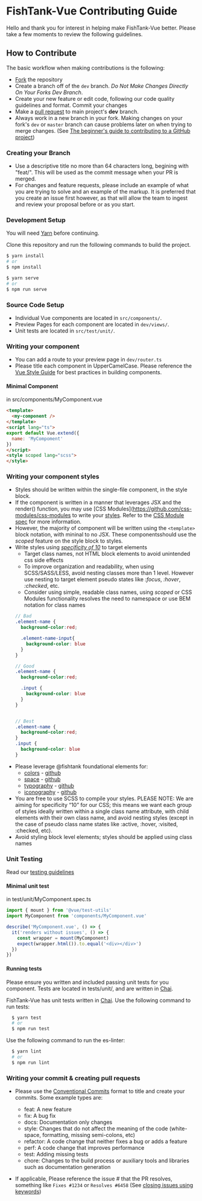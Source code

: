 # FishTank-Vue Contributing Guide
Hello and thank you for interest in helping make FishTank-Vue better. Please take a few moments to review the following guidelines.

## How to Contribute

The basic workflow when making contributions is the following:

* [Fork](https://github.com/bloombergbna/fishtank-vue/fork) the repository
* Create a branch off of the `dev` branch. _Do Not Make Changes Directly On Your Forks Dev Branch_.
* Create your new feature or edit code, following our code quality guidelines and format. Commit your changes
* Make a [pull request](https://help.github.com/articles/using-pull-requests) to main project's **dev** branch.
* Always work in a new branch in your fork. Making changes on your fork's `dev` or `master` branch can cause problems later on when trying to merge changes. (See [The beginner's guide to contributing to a GitHub project](https://akrabat.com/the-beginners-guide-to-contributing-to-a-github-project/))

### Creating your Branch
* Use a descriptive title no more than 64 characters long, begining with "feat/". This will be used as the commit message when your PR is merged. 
* For changes and feature requests, please include an example of what you are trying to solve and an example of the markup. It is preferred that you create an issue first however, as that will allow the team to ingest and review your proposal before or as you start.

### Development Setup
You will need [Yarn](https://yarnpkg.com/lang/en/) before continuing.

Clone this repository and run the following commands to build the project.
``` sh
$ yarn install 
# or
$ npm install

$ yarn serve
# or
$ npm run serve
```

### Source Code Setup
* Individual Vue components are located in `src/components/`.
* Preview Pages for each component are located in `dev/views/`.
* Unit tests are located in `src/test/unit/`.

### Writing your component
* You can add a route to your preview page in `dev/router.ts`
* Please title each component in UpperCamelCase. Please reference the [Vue Style Guide](https://vuejs.org/v2/style-guide/) for best practices in building components.

#### Minimal Component
in src/components/MyComponent.vue
```html
<template>
  <my-component />
</template>
<script lang="ts">
export default Vue.extend({
  name: 'MyCompoment'
})
</script>
<style scoped lang="scss">
</style>
```

### Writing your component styles
* Styles should be written within the single-file component, in the style block. 
* If the component is written in a manner that leverages JSX and the render() function, you may use [CSS Modules](https://github.com/css-modules/css-modules to write your [styles](https://vue-loader.vuejs.org/guide/css-modules.html#usage). Refer to the [CSS Module spec](https://github.com/css-modules/css-modules) for more information.
* However, the majority of component will be written using the ```<template>``` block notation, with mininal to no JSX. These componentsshould use the _scoped_ feature on the style block to styles.
* Write styles using [_specificity of 10_](https://css-tricks.com/specifics-on-css-specificity/) to target elements
  * Target class names, not HTML block elements to avoid unintended css side effects
  * To improve organization and readability, when using SCSS/SASS/LESS, avoid nesting classes more than 1 level. However use nesting to target element pseudo states like _:focus_, _:hover_, _:checked_,  etc.
  * Consider using simple, readable class names, using _scoped_ or CSS Modules functionality resolves the need to namespace or use BEM notation for class names
  ```scss
  // Bad
  .element-name {
    background-color:red;

    .element-name-input{
      background-color: blue
    }
  }

  // Good
  .element-name {
    background-color:red;

    .input {
      background-color: blue
    }
  }


  // Best
  .element-name {
    background-color:red;
  }
  .input {
    background-color: blue
  }
  ```
* Please leverage @fishtank foundational elements for: 
  * [colors](https://www.npmjs.com/package/@fishtank/colors) - [github](https://github.com/bloombergbna/fishtank-colors)
  * [space](https://www.npmjs.com/package/@fishtank/space) - [github](https://github.com/bloombergbna/fishtank-space)
  * [typography](https://www.npmjs.com/package/@fishtank/type) - [github](https://github.com/bloombergbna/fishtank-type)
  * [iconography](https://www.npmjs.com/package/@fishtank/icons) - [github](https://github.com/bloombergbna/fishtank-icons)
* You are free to use SCSS to compile your styles. PLEASE NOTE: We are aiming for specificity “10” for our CSS; this means we want each group of styles ideally written within a single class name attribute, with child elements with their own class name, and avoid nesting styles (except in the case of pseudo class name states like :active, :hover, :visited, :checked, etc).
* Avoid styling block level elements; styles should be applied using class names

### Unit Testing
Read our [testing guidelines](TESTING.md)
#### Minimal unit test
in test/unit/MyComponent.spec.ts
```js
import { mount } from '@vue/test-utils'
import MyComponent from 'components/MyComponent.vue'

describe('MyComponent.vue', () => {
  it('renders without issues', () => {
    const wrapper = mount(MyComponent)
    expect(wrapper.html()).to.equal('<div></div>')
  })
})
```

#### Running tests
Please ensure you written and included passing unit tests for you component. Tests are located in tests/unit/, and are written in [Chai](http://www.chaijs.com/).

FishTank-Vue has unit tests written in [Chai](http://www.chaijs.com/). 
Use the following command to run tests: 
```sh
  $ yarn test
  # or
  $ npm run test
```

Use the following command to run the es-linter: 
```sh
  $ yarn lint
  # or
  $ npm run lint
```

### Writing your commit & creating pull requests
* Please use the [Conventional Commits](https://conventionalcommits.org/) format to title and create your commits. Some example types are:
  * feat: A new feature
  * fix: A bug fix
  * docs: Documentation only changes
  * style: Changes that do not affect the meaning of the code (white-space, formatting, missing semi-colons, etc)
  * refactor: A code change that neither fixes a bug or adds a feature
  * perf: A code change that improves performance
  * test: Adding missing tests
  * chore: Changes to the build process or auxiliary tools and libraries such as documentation generation

* If applicable, Please reference the issue # that the PR resolves, something like `Fixes #1234` or `Resolves #6458` (See [closing issues using keywords](https://help.github.com/articles/closing-issues-using-keywords/))